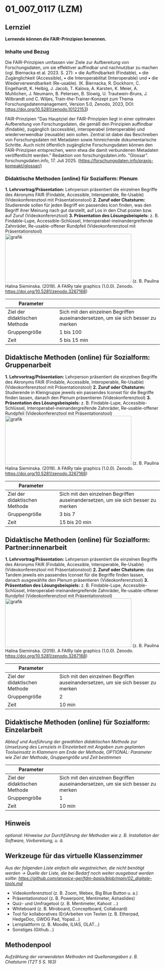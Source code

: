 <!--
author: Anne Voigt
email:    
version:  v1
language: DE
icon:     
link:     
comment:  OER.net FDM-Basiskurs
-->

# 01_007_0117 (LZM)

## Lernziel

**Lernende können die FAIR-Prinzipien benennen.**

### Inhalte und Bezug 
Die FAIR-Prinzipien umfassen vier Ziele zur Aufbereitung von Forschungsdaten, um sie effektiver auffindbar und nachnutzbar zu machen (vgl. Biernacka et al. 2023. S. 27): 
•	die Auffindbarkeit (Findable), 
•	die Zugänglichkeit (Accessible), 
•	die Interoperabilitat (Interoperable) und 
•	die Wiederverwendbarkeit (Re-usable).
(K. Biernacka, R. Dockhorn, C. Engelhardt, K. Helbig, J. Jacob, T. Kalova, A. Karsten, K. Meier, A. Muhlichen, J. Neumann, B. Petersen, B. Slowig, U. Trautwein-Bruns, J. Wilbrandt und C. Wiljes, Train-the-Trainer-Konzept zum Thema  Forschungsdatenmanagement, Version 5.0, Zenodo, 2023, DOI: https://doi.org/10.5281/zenodo.10122153) 

FAIR-Prinzipien
"Das Hauptziel der FAIR-Prinzipien liegt in einer optimalen Aufbereitung von Forschungsdaten, die gemäß den Prinzipien auffindbar (findable), zugänglich (accessible), interoperabel (interoperable) und wiederverwendbar (reusable) sein sollen. Zentral ist dabei das Beschreiben von Forschungsdaten mit Metadaten sowie hinreichende dokumentarische Schritte. Auch nicht öffentlich zugängliche Forschungsdaten können den FAIR-Prinzipien entsprechen, wenn etwa die damit verbundenen Metadaten veröffentlicht werden." 
Redaktion von forschungsdaten.info. "Glossar". forschungsdaten.info, 17. Juli 2025. (https://forschungsdaten.info/praxis-kompakt/glossar/) 

### Didaktische Methoden (online) für Sozialform: Plenum
**1. Lehrvortrag/Präsentation:** Lehrperson präsentiert die einzelnen Begriffe des Akronyms FAIR (Findable, Accessible, Interoperable, Re-Usable) (Videokonferenztool mit Präsentationstool)
**2. Zuruf oder Chatsturm:** Studierende sollen für jeden Begriff ein passendes Icon finden, was den Begriff ihrer Meinung nach gut darstellt, auf Los in den Chat posten bzw. auf Zuruf (Videokonferenztool)
**3. Präsentation des Lösungsbeispiels:** z. B. Findable-Lupe, Accessible-Schlüssel, Interoperabel-ineinandergreifende Zahnräder, Re-usable-offener Rundpfeil (Videokonferenztool mit Präsentationstool)
<img width="411" height="159" alt="grafik" src="https://github.com/user-attachments/assets/a451723f-000f-4615-8d5d-1602c58cbd64" /> (z. B. Paulina Halina Sieminska. (2019). A FAIRy tale graphics (1.0.0). Zenodo. https://doi.org/10.5281/zenodo.3267168)

| Parameter                         |          |
| -----------------------------     | -------- |
| Ziel der didaktischen Methode     | Sich mit den einzelnen Begriffen auseinandersetzen, um sie sich besser zu merken   |
| Gruppengröße                      | 1 bis 100 |
| Zeit                              | 5 bis 15 min |


## Didaktische Methoden (online) für Sozialform: Gruppenarbeit
**1. Lehrvortrag/Präsentation:** Lehrperson präsentiert die einzelnen Begriffe des Akronyms FAIR (Findable, Accessible, Interoperable, Re-Usable) (Videokonferenztool mit Präsentationstool)
**2. Zuruf oder Chatsturm:** Studierende in Kleingruppe jeweils ein passendes Iconset für die Begriffe finden lassen, danach den Plenum präsentieren (Videokonferenztool)
**3. Präsentation des Lösungsbeispiels:** z. B. Findable-Lupe, Accessible-Schlüssel, Interoperabel-ineinandergreifende Zahnräder, Re-usable-offener Rundpfeil (Videokonferenztool mit Präsentationstool)
<img width="411" height="159" alt="grafik" src="https://github.com/user-attachments/assets/a451723f-000f-4615-8d5d-1602c58cbd64" /> (z. B. Paulina Halina Sieminska. (2019). A FAIRy tale graphics (1.0.0). Zenodo. https://doi.org/10.5281/zenodo.3267168)

| Parameter                         |          |
| -----------------------------     | -------- |
| Ziel der didaktischen Methode     | Sich mit den einzelnen Begriffen auseinandersetzen, um sie sich besser zu merken   |
| Gruppengröße                      | 3 bis 7 |
| Zeit                              | 15 bis 20 min |


## Didaktische Methoden (online) für Sozialform: Partner:innenarbeit
**1. Lehrvortrag/Präsentation:** Lehrperson präsentiert die einzelnen Begriffe des Akronyms FAIR (Findable, Accessible, Interoperable, Re-Usable) (Videokonferenztool mit Präsentationstool)
**2. Zuruf oder Chatsturm:** das Tandem jeweils ein passendes Iconset für die Begriffe finden lassen, danach ausgewählte den Plenum präsentieren (Videokonferenztool)
**3. Präsentation des Lösungsbeispiels:** z. B. Findable-Lupe, Accessible-Schlüssel, Interoperabel-ineinandergreifende Zahnräder, Re-usable-offener Rundpfeil (Videokonferenztool mit Präsentationstool)
<img width="411" height="159" alt="grafik" src="https://github.com/user-attachments/assets/a451723f-000f-4615-8d5d-1602c58cbd64" /> (z. B. Paulina Halina Sieminska. (2019). A FAIRy tale graphics (1.0.0). Zenodo. https://doi.org/10.5281/zenodo.3267168)

| Parameter                         |          |
| -----------------------------     | -------- |
| Ziel der didaktischen Methode     | Sich mit den einzelnen Begriffen auseinandersetzen, um sie sich besser zu merken   |
| Gruppengröße                      | 2 |
| Zeit                              | 10 min |


## Didaktische Methoden (online) für Sozialform: Einzelarbeit
_Ablauf und Ausführung der gewählten didaktischen Methode zur Umsetzung des Lernziels in Einzelarbeit mit Angaben zum geplanten Toolseinsatz in Klammern am Ende der Methode, OPTIONAL: Parameter wie Ziel der Methode, Gruppengröße und Zeit bestimmen_

| Parameter                         |          |
| -----------------------------     | -------- |
| Ziel der didaktischen Methode     | Sich mit den einzelnen Begriffen auseinandersetzen, um sie sich besser zu merken   |
| Gruppengröße                      | 1 |
| Zeit                              | 10 min |


## Hinweis
_optional: Hinweise zur Durchführung der Methoden wie z. B. Installation der Software, Vorbereitung, u. ä._


## Werkzeuge für das virtuelle Klassenzimmer
_Aus der folgenden Liste einfach alle wegstreichen, die nicht benötigt werden ->  Quelle der Liste, die bei Bedarf noch weiter ausgebaut werden sollte: https://github.com/anvoice-ger/fdm-basis/blob/main/02_digitale-tools.md_

* Videokonferenztool (z. B. Zoom, Webex, Big Blue Button u. a.)
* Präsentationstool (z. B. Powerpoint, Mentimeter, Ashaslides)
* Quiz- und Umfragetool (z. B. Mentimeter, Kahoot ...)
* Whiteboard (z. B. Miroboard, Conceptboard, Collaboard)
* Tool für kollaboratives (Er)Arbeiten von Texten (z. B. Etherpad, HedgeDoc, GWDG Pad, Yopad...)
* Lernplattform (z. B. Moodle, ILIAS, OLAT...)
* Sonstiges (Github...)

## Methodenpool
_Aufzählung der verwendeten Methoden mit Quellenangaben z. B. Chatsturm (T2T 5 S. 163)_
